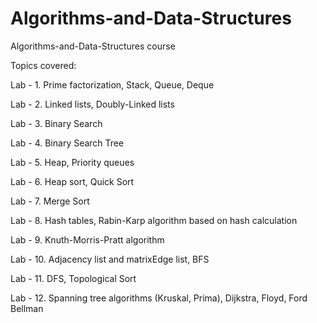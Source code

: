 # Algorithms-and-Data-Structures
Algorithms-and-Data-Structures course

Topics covered:

Lab - 1. 
Prime factorization, Stack, Queue, Deque

Lab - 2. 
Linked lists, Doubly-Linked lists

Lab - 3. 
Binary Search

Lab - 4. 
Binary Search Tree

Lab - 5. 
Heap, Priority queues

Lab - 6. 
Heap sort, Quick Sort

Lab - 7. 
Merge Sort

Lab - 8. 
Hash tables, Rabin-Karp algorithm based on hash calculation

Lab - 9. 
Knuth-Morris-Pratt algorithm

Lab - 10. 
Adjacency list and matrixEdge list, BFS

Lab - 11. 
DFS, Topological Sort

Lab - 12. 
Spanning tree algorithms (Kruskal, Prima), Dijkstra, Floyd, Ford Bellman
